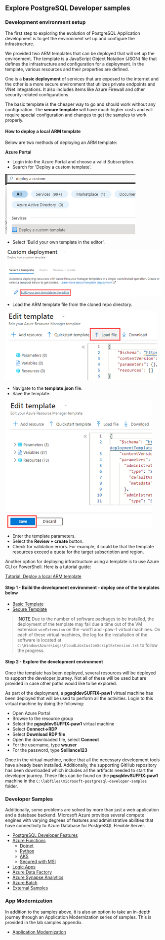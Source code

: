 ## Explore PostgreSQL Developer samples

### Development environment setup

The first step to exploring the evolution of PostgreSQL Application development is to get the environment set up and configure the infrastructure.

We provided two ARM templates that can be deployed that will set up the environment. The template is a JavaScript Object Notation (JSON) file that defines the infrastructure and configuration for a deployment. In the template, various resources and their properties are defined.

One is a **basic deployment** of services that are exposed to the internet and the other is a more secure environment that utilizes private endpoints and VNet integrations. It also includes items like Azure Firewall and other security-related configurations.

The basic template is the cheaper way to go and should work without any configuration. The **secure template** will have much higher costs and will require special configuration and changes to get the samples to work properly.

#### How to deploy a local ARM template

Below are two methods of deploying an ARM template:

**Azure Portal**

- Login into the Azure Portal and choose a valid Subscription.
- Search for 'Deploy a custom template'.

![This image shows how to enter the Deploy a custom template wizard in the Azure portal.](media/search-for-custom-template.png "Entering the Deploy a custom template wizard")

- Select 'Build your own template in the editor'.

![This image shows the Build your own template in the editor button.](media/build-your-own-custom-template.png "Build your own template in the editor")

- Load the ARM template file from the cloned repo directory.

![This image shows how to load the ARM template from the local drive.](media/load-local-arm-template.png "Loading the ARM template")

- Navigate to the **template.json** file.
- Save the template.

![This image shows how to save the ARM template in the editor.](media/save-the-template.png "Saving the ARM template in the Azure editor")

- Enter the template parameters.
- Select the **Review + create** button.
- Check for validation errors. For example, it could be that the template resources exceed a quota for the target subscription and region.

Another option for deploying infrastructure using a template is to use Azure CLI or PowerShell. Here is a tutorial guide:

[Tutorial: Deploy a local ARM template](https://learn.microsoft.com/azure/azure-resource-manager/templates/deployment-tutorial-local-template?tabs=azure-cli)

#### Step 1 - Build the development environment - deploy one of the templates below

- [Basic Template](https://github.com/Azure/azure-PostgreSQL/tree/master/DeveloperGuide/step-0-create-development-vm/basic-template/template.json)
- [Secure Template](https://github.com/Azure/azure-PostgreSQL/tree/master/DeveloperGuide/step-0-create-development-vm/basic-template/template-secure.json)

> [!NOTE](media/note-icon.png)  Due to the number of software packages to be installed, the deployment of the template may fail due a time out of the VM extension `winExtension` on the -win11 and -paw-1 virtual machines. On each of these virtual machines, the log for the installation of the software is located at `C:\WindowsAzure\Logs\CloudLabsCustomScriptExtension.txt` to follow the progress.

#### Step 2 - Explore the development environment

Once the template has been deployed, several resources will be deployed to support the developer journey. Not all of these will be used but are provided in case other paths would like to be explored.

As part of the deployment, a **pgsqldevSUFFIX-paw1** virtual machine has been deployed that will be used to perform all the activities. Login to this virtual machine by doing the following:

- Open Azure Portal
- Browse to the resource group
- Select the **pgsqldevSUFFIX-paw1** virtual machine
- Select **Connect->RDP**
- Select **Download RDP file**
- Open the downloaded file, select **Connect**
- For the username, type **wsuser**
- For the password, type **Solliance123**

Once in the virtual machine, notice that all the necessary development tools have already been installed. Additionally, the supporting GitHub repository has been downloaded which includes all the artifacts needed to start the developer journey. These files can be found on the **pgsqldevSUFFIX-paw1** machine in the `C:\labfiles\microsoft-postgresql-developer-samples` folder. 

### Developer Samples

Additionally, some problems are solved by more than just a web application and a database backend. Microsoft Azure provides several compute engines with varying degrees of features and administrative abilities that have connectivity to Azure Database for PostgreSQL Flexible Server.

- [PostgreSQL Developer Features](samples/04-01-PostgreSQL-Developer-Features/README.md)
- [Azure Functions](https://learn.microsoft.com/azure/azure-functions/functions-overview)
  - [Dotnet](https://github.com/azure/azure-postgresql/tree/master/DeveloperGuide/step-2-developer-journey-steps/06-01-FunctionApp-DotNet)
  - [Python](https://github.com/azure/azure-postgresql/tree/master/DeveloperGuide/step-2-developer-journey-steps/06-02-FunctionApp-Python)
  - [AKS](https://github.com/azure/azure-postgresql/tree/master/DeveloperGuide/step-2-developer-journey-steps/06-03-FunctionApp-AKS)
  - [Secured with MSI](https://github.com/azure/azure-postgresql/tree/master/DeveloperGuide/step-2-developer-journey-steps/06-04-FunctionApp-MSI)
- [Logic Apps](https://github.com/azure/azure-postgresql/tree/master/DeveloperGuide/step-2-developer-journey-steps/06-05-LogicApp)
- [Azure Data Factory](https://github.com/azure/azure-postgresql/tree/master/DeveloperGuide/step-2-developer-journey-steps/07-01-AzureDataFactory)
- [Azure Synapse Analytics](https://github.com/azure/azure-postgresql/tree/master/DeveloperGuide/step-2-developer-journey-steps/07-02-AzureSynapseAnalytics)
- [Azure Batch](https://github.com/azure/azure-postgresql/tree/master/DeveloperGuide/step-2-developer-journey-steps/07-03-AzureBatch)
- [External Samples](samples/04-10_External_Samples/README.md)

### App Modernization

In addition to the samples above, it is also an option to take an in-depth journey through an Application Modernization series of samples. This is provided in the lab samples appendix.

- [Application Modernization](../10_02_AppModernization/10_02_AppModernization.md)
